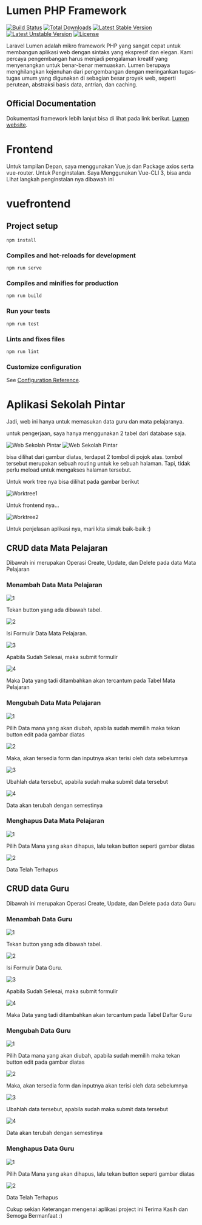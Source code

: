 # Lumen PHP Framework

[![Build Status](https://travis-ci.org/laravel/lumen-framework.svg)](https://travis-ci.org/laravel/lumen-framework)
[![Total Downloads](https://poser.pugx.org/laravel/lumen-framework/d/total.svg)](https://packagist.org/packages/laravel/lumen-framework)
[![Latest Stable Version](https://poser.pugx.org/laravel/lumen-framework/v/stable.svg)](https://packagist.org/packages/laravel/lumen-framework)
[![Latest Unstable Version](https://poser.pugx.org/laravel/lumen-framework/v/unstable.svg)](https://packagist.org/packages/laravel/lumen-framework)
[![License](https://poser.pugx.org/laravel/lumen-framework/license.svg)](https://packagist.org/packages/laravel/lumen-framework)

Laravel Lumen adalah mikro framework PHP yang sangat cepat untuk membangun aplikasi web dengan sintaks yang ekspresif dan elegan. Kami percaya pengembangan harus menjadi pengalaman kreatif yang menyenangkan untuk benar-benar memuaskan. Lumen berupaya menghilangkan kejenuhan dari pengembangan dengan meringankan tugas-tugas umum yang digunakan di sebagian besar proyek web, seperti perutean, abstraksi basis data, antrian, dan caching.

## Official Documentation

Dokumentasi framework lebih lanjut bisa di lihat pada link berikut. [Lumen website](https://lumen.laravel.com/docs).

# Frontend

Untuk tampilan Depan, saya menggunakan Vue.js dan Package axios serta vue-router.
Untuk Penginstalan. Saya Menggunakan Vue-CLI 3, bisa anda Lihat langkah penginstalan nya dibawah ini

# vuefrontend

## Project setup
```
npm install
```

### Compiles and hot-reloads for development
```
npm run serve
```

### Compiles and minifies for production
```
npm run build
```

### Run your tests
```
npm run test
```

### Lints and fixes files
```
npm run lint
```

### Customize configuration
See [Configuration Reference](https://cli.vuejs.org/config/).

# Aplikasi Sekolah Pintar

Jadi, web ini hanya untuk memasukan data guru dan mata pelajaranya.

untuk pengerjaan, saya hanya menggunakan 2 tabel dari database saja.

![Web Sekolah Pintar](https://raw.githubusercontent.com/syahrul223/SekolahPintar/image/DataGuru.png)
![Web Sekolah Pintar](image/DataPelajaran.png)

bisa dilihat dari gambar diatas, terdapat 2 tombol di pojok atas. tombol tersebut merupakan sebuah
routing untuk ke sebuah halaman. Tapi, tidak perlu meload untuk mengakses halaman tersebut.

Untuk work tree nya bisa dilihat pada gambar berikut

![Worktree1](image/WorkTreeLumen.png)

Untuk frontend nya...

![Worktree2](image/WorkTreeFrontend.png)

Untuk penjelasan aplikasi nya, mari kita simak baik-baik :)

## CRUD data Mata Pelajaran

Dibawah ini merupakan Operasi Create, Update, dan Delete pada data Mata Pelajaran

### Menambah Data Mata Pelajaran
![1](image/tambahPelajaran/1.png)

Tekan button yang ada dibawah tabel.

![2](image/tambahPelajaran/2.png)

Isi Formulir Data Mata Pelajaran.

![3](image/tambahPelajaran/3.png)

Apabila Sudah Selesai, maka submit formulir

![4](image/tambahPelajaran/4.png)

Maka Data yang tadi ditambahkan akan tercantum pada Tabel Mata Pelajaran

### Mengubah Data Mata Pelajaran
![1](image/ubahPelajaran/1.png)

Pilih Data mana yang akan diubah, apabila sudah memilih maka tekan button edit pada gambar diatas

![2](image/ubahPelajaran/2.png)

Maka, akan tersedia form dan inputnya akan terisi oleh data sebelumnya

![3](image/ubahPelajaran/3.png)

Ubahlah data tersebut, apabila sudah maka submit data tersebut

![4](image/ubahPelajaran/4.png)

Data akan terubah dengan semestinya

### Menghapus Data Mata Pelajaran

![1](image/hapusPelajaran/1.png)

Pilih Data Mana yang akan dihapus, lalu tekan button seperti gambar diatas

![2](image/hapusPelajaran/2.png)

Data Telah Terhapus

## CRUD data Guru

Dibawah ini merupakan Operasi Create, Update, dan Delete pada data Guru

### Menambah Data Guru
![1](image/tambahGuru/1.png)

Tekan button yang ada dibawah tabel.

![2](image/tambahGuru/2.png)

Isi Formulir Data Guru.

![3](image/tambahGuru/3.png)

Apabila Sudah Selesai, maka submit formulir

![4](image/tambahGuru/4.png)

Maka Data yang tadi ditambahkan akan tercantum pada Tabel Daftar Guru

### Mengubah Data Guru
![1](image/ubahGuru/1.png)

Pilih Data mana yang akan diubah, apabila sudah memilih maka tekan button edit pada gambar diatas

![2](image/ubahGuru/2.png)

Maka, akan tersedia form dan inputnya akan terisi oleh data sebelumnya

![3](image/ubahGuru/3.png)

Ubahlah data tersebut, apabila sudah maka submit data tersebut

![4](image/ubahGuru/4.png)

Data akan terubah dengan semestinya

### Menghapus Data Guru

![1](image/hapusGuru/1.png)

Pilih Data Mana yang akan dihapus, lalu tekan button seperti gambar diatas

![2](image/hapusGuru/2.png)

Data Telah Terhapus

Cukup sekian Keterangan mengenai aplikasi project ini
Terima Kasih dan Semoga Bermanfaat :)
